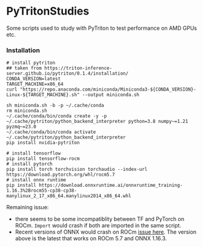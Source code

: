 # PyTritonStudies

Some scripts used to study with PyTriton to test performance on AMD GPUs etc.

### Installation

```
# install pytriton
## taken from https://triton-inference-server.github.io/pytriton/0.1.4/installation/
CONDA_VERSION=latest
TARGET_MACHINE=x86_64
curl "https://repo.anaconda.com/miniconda/Miniconda3-${CONDA_VERSION}-Linux-${TARGET_MACHINE}.sh" --output miniconda.sh

sh miniconda.sh -b -p ~/.cache/conda
rm miniconda.sh
~/.cache/conda/bin/conda create -y -p ~/.cache/pytriton/python_backend_interpreter python=3.8 numpy~=1.21 pyzmq~=23.0
~/.cache/conda/bin/conda activate ~/.cache/pytriton/python_backend_interpreter
pip install nvidia-pytriton

# install tensorflow
pip install tensorflow-rocm
# install pytorch
pip install torch torchvision torchaudio --index-url https://download.pytorch.org/whl/rocm5.7
# install onnx runtime
pip install https://download.onnxruntime.ai/onnxruntime_training-1.16.3%2Brocm55-cp38-cp38-manylinux_2_17_x86_64.manylinux2014_x86_64.whl
```

Remaining issue: 
- there seems to be some incompatiblity between TF and PyTorch on ROCm. `Import` would crash if both are imported in the same script.
- Recent versions of ONNX would crash on ROCm [issue here](https://github.com/microsoft/onnxruntime/issues/20203). The version above is the latest that works on ROCm 5.7 and ONNX 1.16.3.

